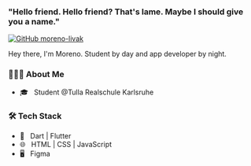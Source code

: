 ### "Hello friend. Hello friend? That's lame. Maybe I should give you a name."

[![GitHub moreno-livak](https://img.shields.io/github/followers/moreno-liavk?label=follow&style=social)](https://github.com/noel-lang)

Hey there, I'm Moreno. Student by day and app developer by night.

<h3> 👨🏻‍💻 About Me </h3>

- 🎓 &nbsp; Student @Tulla Realschule Karlsruhe


<h3>🛠 Tech Stack</h3>

- 📱 &nbsp; Dart | Flutter
- 🌐 &nbsp; HTML | CSS | JavaScript
- 🖥 &nbsp; Figma
